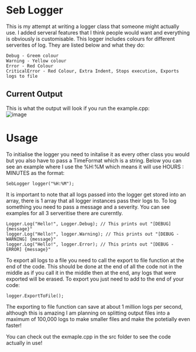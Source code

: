 # Seb Logger  
  
This is my attempt at writing a logger class that someone might actually use. I added serveral features that I think people would want and everything is obviously
is customisable. This logger includes colours for different serverites of log. They are listed below and what they do:
  
```
Debug - Greem colour
Warning - Yellow colour
Error - Red Colour
CriticalError - Red Colour, Extra Indent, Stops execution, Exports logs to file
```
## Current Output
This is what the output will look if you run the example.cpp:  
![image](https://github.com/SebastianS13/Logger/assets/50264212/0e272380-2685-483a-8d17-08fc7491af8f)


# Usage  
  
To initialise the logger you need to initalise it as every other class you would but you also have to pass a TimeFormat which is a string. Below you can see an example where I use the %H:%M which means it will use HOURS : MINUTES as the format:  
```
SebLogger logger("%H:%M");
```
  
It is important to note that all logs passed into the logger get stored into an array, there is 1 array that all logger instances pass their logs to. To log something you need to pass a message and a severity. You can see examples for all 3 serveritise there are curerntly.  
```
Logger.Log("Hello!", Logger.Debug); // This prints out "[DEBUG] {message}"
logger.Log("Hello!", logger.Warning); // This prints out "[DEBUG - WARNING] {message}"
logger.Log("Hello!", logger.Error); // This prints out "[DEBUG - ERROR] {message}"
```  

To export all logs to a file you need to call the export to file function at the end of the code. This should be done at the end of all the code not in the middle as if you call it in the middle then at the end, any logs that were exported will be erased. To export you just need to add to the end of your code: 
```
logger.ExportToFile();
```
The exporting to file function can save at about 1 million logs per second, although this is amazing I am planning on splitting output files into a maximum of 100,000 logs to make smaller files and make the potetially even faster!

You can check out the exmaple.cpp in the src folder to see the code actually in use!
